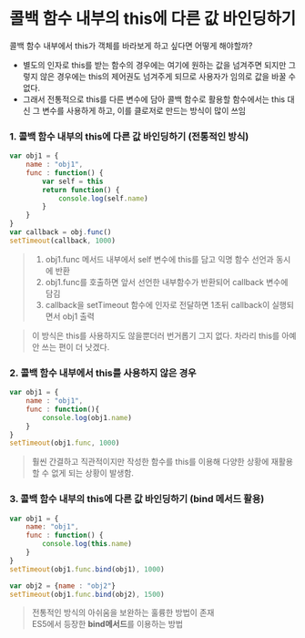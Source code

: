 # 콜백 함수 내부의 this에 다른 값 바인딩하기
콜백 함수 내부에서 this가 객체를 바라보게 하고 싶다면 어떻게 해야할까?
* 별도의 인자로 this를 받는 함수의 경우에는 여기에 원하는 값을 넘겨주면 되지만 그렇지 않은 경우에는 this의 제어권도 넘겨주게 되므로 사용자가 임의로 값을 바꿀 수 없다.
* 그래서 전통적으로 this를 다른 변수에 담아 콜백 함수로 활용할 함수에서는 this 대신 그 변수를 사용하게 하고, 이를 클로저로 만드는 방식이 많이 쓰임

### 1. 콜백 함수 내부의 this에 다른 값 바인딩하기 (전통적인 방식)
```js
var obj1 = {
    name : "obj1",
    func : function() {
        var self = this
        return function() {
            console.log(self.name)
        }
    }
}
var callback = obj.func()
setTimeout(callback, 1000)
```
> 1. obj1.func 메서드 내부에서 self 변수에 this를 담고 익명 함수 선언과 동시에 반환
> 2. obj1.func를 호출하면 앞서 선언한 내부함수가 반환되어 callback 변수에 담김
> 3. callback을 setTimeout 함수에 인자로 전달하면 1초뒤 callback이 실행되면서 obj1 출력

> 이 방식은 this를 사용하지도 않을뿐더러 번거롭기 그지 없다. 차라리 this를 아예 안 쓰는 편이 더 낫겠다.
### 2. 콜백 함수 내부에서 this를 사용하지 않은 경우
```js
var obj1 = {
    name : "obj1",
    func : function(){
        console.log(obj1.name)
    }
}
setTimeout(obj1.func, 1000)
```
> 훨씬 간결하고 직관적이지만 작성한 함수를 this를 이용해 다양한 상황에 재활용할 수 없게 되는 상황이 발생함.
### 3. 콜백 함수 내부의 this에 다른 값 바인딩하기 (bind 메서드 활용)
```js
var obj1 = {
    name: "obj1",
    func : function() {
        console.log(this.name)
    }
}
setTimeout(obj1.func.bind(obj1), 1000)

var obj2 = {name : "obj2"}
setTimeout(obj1.func.bind(obj2), 1500)
```
> 전통적인 방식의 아쉬움을 보완하는 훌륭한 방법이 존재 <br>
> ES5에서 등장한 **bind메서드**를 이용하는 방법